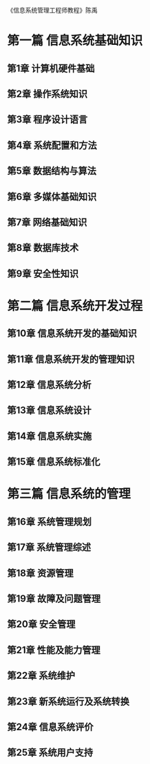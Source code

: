 《信息系统管理工程师教程》陈禹

# 第一篇 信息系统基础知识
## 第1章 计算机硬件基础
## 第2章 操作系统知识
## 第3章 程序设计语言
## 第4章 系统配置和方法
## 第5章 数据结构与算法
## 第6章 多媒体基础知识
## 第7章 网络基础知识
## 第8章 数据库技术
## 第9章 安全性知识

# 第二篇 信息系统开发过程
## 第10章 信息系统开发的基础知识
## 第11章 信息系统开发的管理知识
## 第12章 信息系统分析
## 第13章 信息系统设计
## 第14章 信息系统实施
## 第15章 信息系统标准化

# 第三篇 信息系统的管理
## 第16章 系统管理规划
## 第17章 系统管理综述
## 第18章 资源管理
## 第19章 故障及问题管理
## 第20章 安全管理
## 第21章 性能及能力管理
## 第22章 系统维护
## 第23章 新系统运行及系统转换
## 第24章 信息系统评价
## 第25章 系统用户支持
